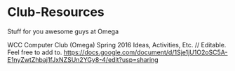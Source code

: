 # Club-Resources
Stuff for you awesome guys at Omega

WCC Computer Club (Omega)
Spring 2016 Ideas, Activities, Etc.
// Editable. Feel free to add to.
https://docs.google.com/document/d/1Sje1jU1O2oSC5A-E1nyZwtZhbaj1fJxNZSUn2YGy8-4/edit?usp=sharing
